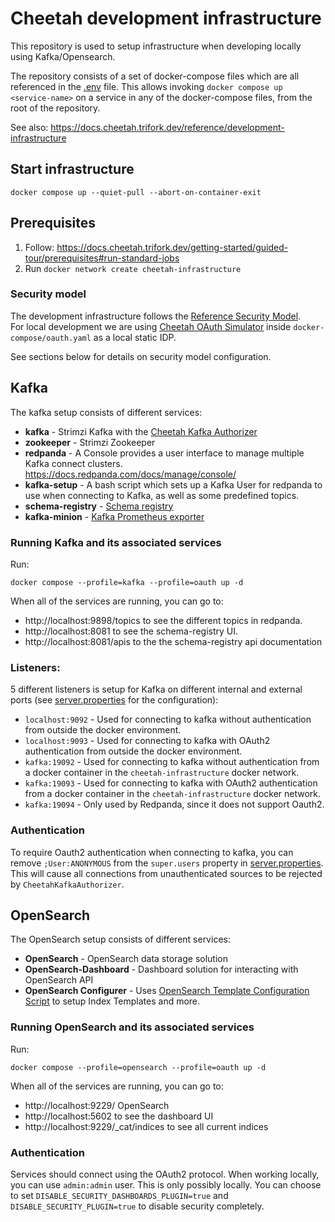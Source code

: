 # Cheetah development infrastructure

This repository is used to setup infrastructure when developing locally using Kafka/Opensearch.

The repository consists of a set of docker-compose files which are all referenced in the [.env](.env) file. This allows invoking `docker compose up <service-name>` on a service in any of the docker-compose files, from the root of the repository.

See also: <https://docs.cheetah.trifork.dev/reference/development-infrastructure>

## Start infrastructure

```
docker compose up --quiet-pull --abort-on-container-exit
```

## Prerequisites

1. Follow: https://docs.cheetah.trifork.dev/getting-started/guided-tour/prerequisites#run-standard-jobs
1. Run `docker network create cheetah-infrastructure`

### Security model

The development infrastructure follows the [Reference Security Model](https://docs.cheetah.trifork.dev/reference/security).  
For local development we are using [Cheetah OAuth Simulator](https://github.com/trifork/cheetah-infrastructure-utils-oauth) inside `docker-compose/oauth.yaml` as a local static IDP.

See sections below for details on security model configuration.

## Kafka

The kafka setup consists of different services:

- **kafka** - Strimzi Kafka with the [Cheetah Kafka Authorizer](https://github.com/trifork/cheetah-infrastructure-utils-kafka)
- **zookeeper** - Strimzi Zookeeper
- **redpanda** - A Console provides a user interface to manage multiple Kafka connect clusters. https://docs.redpanda.com/docs/manage/console/
- **kafka-setup** - A bash script which sets up a Kafka User for redpanda to use when connecting to Kafka, as well as some predefined topics.
- **schema-registry** - [Schema registry](https://www.apicur.io/registry/docs/apicurio-registry/2.4.x/index.html)
- **kafka-minion** - [Kafka Prometheus exporter](https://github.com/cloudhut/kminion)

### Running Kafka and its associated services

Run:

```
docker compose --profile=kafka --profile=oauth up -d
```

When all of the services are running, you can go to:

- http://localhost:9898/topics to see the different topics in redpanda.
- http://localhost:8081 to see the schema-registry UI.
- http://localhost:8081/apis to the the schema-registry api documentation

### Listeners:

5 different listeners is setup for Kafka on different internal and external ports (see [server.properties](/config/kafka/server.properties) for the configuration):

- `localhost:9092` - Used for connecting to kafka without authentication from outside the docker environment.
- `localhost:9093` - Used for connecting to kafka with OAuth2 authentication from outside the docker environment.
- `kafka:19092` - Used for connecting to kafka without authentication from a docker container in the `cheetah-infrastructure` docker network.
- `kafka:19093` - Used for connecting to kafka with OAuth2 authentication from a docker container in the `cheetah-infrastructure` docker network.
- `kafka:19094` - Only used by Redpanda, since it does not support Oauth2.

### Authentication

To require Oauth2 authentication when connecting to kafka, you can remove `;User:ANONYMOUS` from the `super.users` property in [server.properties](/config/kafka/server.properties). This will cause all connections from unauthenticated sources to be rejected by `CheetahKafkaAuthorizer`.

## OpenSearch

The OpenSearch setup consists of different services:

- **OpenSearch** - OpenSearch data storage solution
- **OpenSearch-Dashboard** - Dashboard solution for interacting with OpenSearch API
- **OpenSearch Configurer** - Uses [OpenSearch Template Configuration Script](https://github.com/trifork/cheetah-infrastructure-utils-opensearch) to setup Index Templates and more.

### Running OpenSearch and its associated services

Run:

```
docker compose --profile=opensearch --profile=oauth up -d
```

When all of the services are running, you can go to:

- http://localhost:9229/ OpenSearch 
- http://localhost:5602 to see the dashboard UI
- http://localhost:9229/_cat/indices to see all current indices

### Authentication

Services should connect using the OAuth2 protocol. When working locally, you can use `admin:admin` user. This is only possibly locally.
You can choose to set `DISABLE_SECURITY_DASHBOARDS_PLUGIN=true` and `DISABLE_SECURITY_PLUGIN=true` to disable security completely.

